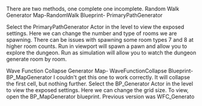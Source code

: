 There are two methods, one complete one incomplete.
Random Walk Generator
Map-RandomWalk
Blueprint- PrimaryPathGenerator

Select the PrimaryPathGenerator Actor in the level to view the exposed settings. Here we can change the number and type of rooms we are spawning. 
There can be issues with spawning some room types 7 and 8 at higher room counts. Run in viewport will spawn a pawn and allow you to explore the dungeon. 
Run as simulation will allow you to watch the dungeon generate room by room.

Wave Function Collapse Generator
Map- WaveFunctionCollapse
Blueprint-BP_MapGenerator
I couldn't get this one to work correctly. It will collapse the first cell, but nothing further. 
Select the BP_Generator Actor in the level to view the exposed settings. Here we can change the grid size. 
To view, open the BP_MapGenerator blueprint. Previous version was WFC_Generato
